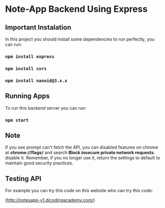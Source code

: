 # Note-App Backend Using Express
## Important Instalation

In this project you should install some dependencies to run perfectly, you can run:

### `npm install express`
### `npm install cors `
### `npm install nanoid@3.x.x `

## Running Apps

To run this backend server you can run:

### `npm start` 

## Note

If you see prompt can't fetch the API, you can disabled features on chrome at **chrome://flags/** and search **Block insecure private network requests.** disable it. Remember, if you no longer use it, return the settings to default to maintain good security practices.

## Testing API

For example you can try this code on this website who can try this code:

(http://notesapp-v1.dicodingacademy.com/)
